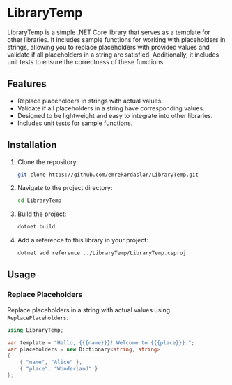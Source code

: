 # LibraryTemp

LibraryTemp is a simple .NET Core library that serves as a template for other libraries. It includes sample functions for working with placeholders in strings, allowing you to replace placeholders with provided values and validate if all placeholders in a string are satisfied. Additionally, it includes unit tests to ensure the correctness of these functions.

## Features
- Replace placeholders in strings with actual values.
- Validate if all placeholders in a string have corresponding values.
- Designed to be lightweight and easy to integrate into other libraries.
- Includes unit tests for sample functions.

## Installation

1. Clone the repository:
   ```bash
   git clone https://github.com/emrekardaslar/LibraryTemp.git
   ```

2. Navigate to the project directory:
   ```bash
   cd LibraryTemp
   ```

3. Build the project:
   ```bash
   dotnet build
   ```

4. Add a reference to this library in your project:
   ```bash
   dotnet add reference ../LibraryTemp/LibraryTemp.csproj
   ```

## Usage

### Replace Placeholders
Replace placeholders in a string with actual values using `ReplacePlaceholders`:

```csharp
using LibraryTemp;

var template = "Hello, {{{name}}}! Welcome to {{{place}}}.";
var placeholders = new Dictionary<string, string>
{
    { "name", "Alice" },
    { "place", "Wonderland" }
};